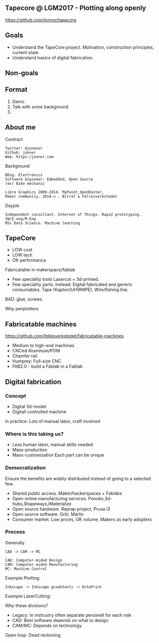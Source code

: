 
## Tapecore @ LGM2017 - Plotting along openly

https://github.com/jonnor/tapecore

## Goals
- Understand the TapeCore project.
Motivation, construction principles, current state
- Understand basics of digital fabrication.

## Non-goals


## Format

1. Demo
2. Talk with some background
3. 

## About me

Contract

    Twitter: @jononor
    Github: jonnor
    Web: https:/jonnor.com

Background

    BEng. Electronics 
    Software Engineer: Embedded, Open Source
    (ex) Bike mechanic

    Libre Graphics 2009-2014. MyPaint,OpenRaster,
    Maker community. 2014-< . Bitraf & Fellesverkstedet
    
Dayjob

    Independent consultant. Internet of Things. Rapid prototyping. SW/E.eng/M.Eng 
    MSc Data Science. Machine learning

## TapeCore

- LOW cost
- LOW tech
- OK performance

Fabricatable in makerspace/fablab 

- Few speciality tools
Lasercut + 3d-printed.
- Few speciality parts.
Instead: Digital fabricated and generic consumables.
Tape (Kapton/UHWMPE), Wire/fishing line.

BAD: glue, screws

Why penplotters

## Fabricatable machines

https://github.com/fellesverkstedet/fabricatable-machines

- Medium to high-end machines
- CNCed Aluminum/POM
- Chamfer rail
- Humprey: Full-size CNC
- FAB2.0 - build a Fablab in a Fablab



## Digital fabrication

### Concept

- Digital 3d-model
- Digitall controlled machine

In practice: Lots of manual labor, craft involved

### Where is this taking us?

- Less human labor, manual skills needed
- Mass-production
- Mass-customization
Each part can be unique 

### Democratization

Ensure the benefits are widely distributed instead of going to a selected few.

* Shared public access. Maker/hackerspaces + Fablabs
* Open online manufacturing services.
Ponoko,3d-hubs,Shapeways,iMaterialize
* Open source hardware.
Reprap project, Prusa i3
* Open source software.
 Grbl, Marlin
* Consumer market.
Low prices, OK volume,
Makers as early adopters

### Process

Generally

    CAD -> CAM -> MC

    CAD: Computer-Aided Design
    CAM: Computer-aided Manufacturing
    MC: Machine Control


Example Plotting:

    Inkscape -> Inkscape gcodetools -> OctoPrint 

Example LaserCutting:



Why these divisions?

- Legacy: In instrustry often separate personell for each role
- CAD: Best software depends on what to design.
- CAM/MC: Depends on technology



Open loop. Dead reckoning

